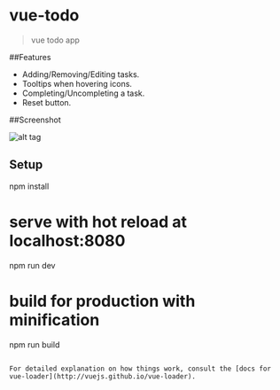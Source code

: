 # vue-todo

> vue todo app

##Features
* Adding/Removing/Editing tasks.
* Tooltips when hovering icons.
* Completing/Uncompleting a task.
* Reset button.


##Screenshot

![alt tag](./vueTodoSS1,png)


## Setup

npm install

# serve with hot reload at localhost:8080
npm run dev

# build for production with minification
npm run build
```

For detailed explanation on how things work, consult the [docs for vue-loader](http://vuejs.github.io/vue-loader).
